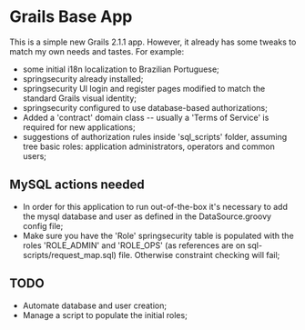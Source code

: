 Grails Base App
===============

This is a simple new Grails 2.1.1 app. However, it already has some tweaks to match my own needs and tastes. For example:

- some initial i18n localization to Brazilian Portuguese;
- springsecurity already installed;
- springsecurity UI login and register pages modified to match the standard Grails visual identity;
- springsecurity configured to use database-based authorizations;
- Added a 'contract' domain class -- usually a 'Terms of Service' is required for new applications;
- suggestions of authorization rules inside 'sql_scripts' folder, assuming tree basic roles: application administrators, operators and common users;

MySQL actions needed
--------------------

- In order for this application to run out-of-the-box it's necessary to add the mysql database and user as defined in the DataSource.groovy config file;
- Make sure you have the 'Role' springsecurity table is populated with the roles 'ROLE_ADMIN' and 'ROLE_OPS' (as references are on sql-scripts/request_map.sql) file. Otherwise constraint checking will fail;

TODO
----
- Automate database and user creation;
- Manage a script to populate the initial roles;

